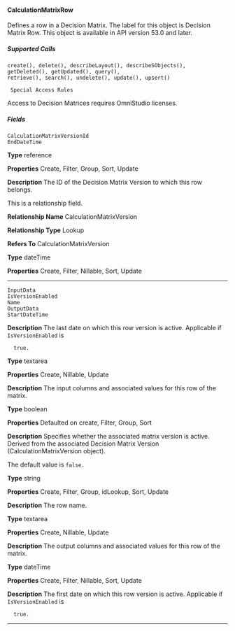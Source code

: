 #### CalculationMatrixRow

Defines a row in a Decision Matrix. The label for this object is Decision Matrix Row. This object is available in API version 53.0 and later.

##### Supported Calls
```
create(), delete(), describeLayout(), describeSObjects(), getDeleted(), getUpdated(), query(),
retrieve(), search(), undelete(), update(), upsert()

 Special Access Rules

```
Access to Decision Matrices requires OmniStudio licenses.

##### Fields

```
CalculationMatrixVersionId
EndDateTime

```

**Type**
reference

**Properties**
Create, Filter, Group, Sort, Update

**Description**
The ID of the Decision Matrix Version to which this row belongs.

This is a relationship field.

**Relationship Name**
CalculationMatrixVersion

**Relationship Type**
Lookup

**Refers To**
CalculationMatrixVersion

**Type**
dateTime

**Properties**
Create, Filter, Nillable, Sort, Update


-----

```
InputData
IsVersionEnabled
Name
OutputData
StartDateTime

```

**Description**
The last date on which this row version is active. Applicable if `IsVersionEnabled` is
```
  true.

```
**Type**
textarea

**Properties**
Create, Nillable, Update

**Description**
The input columns and associated values for this row of the matrix.

**Type**
boolean

**Properties**
Defaulted on create, Filter, Group, Sort

**Description**
Specifies whether the associated matrix version is active. Derived from the associated Decision
Matrix Version (CalculationMatrixVersion object).

The default value is `false.`

**Type**
string

**Properties**
Create, Filter, Group, idLookup, Sort, Update

**Description**
The row name.

**Type**
textarea

**Properties**
Create, Nillable, Update

**Description**
The output columns and associated values for this row of the matrix.

**Type**
dateTime

**Properties**
Create, Filter, Nillable, Sort, Update

**Description**
The first date on which this row version is active. Applicable if `IsVersionEnabled` is
```
  true.

```

-----
